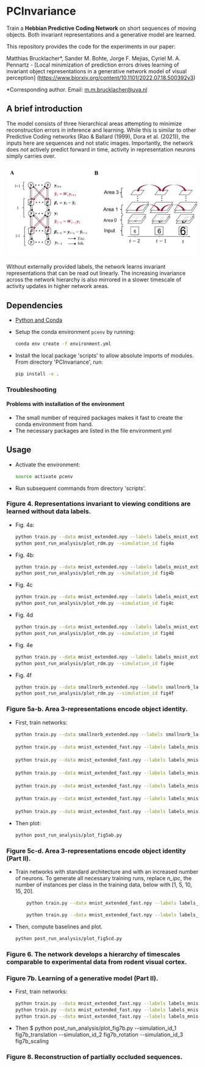 # PCInvariance

Train a **Hebbian Predictive Coding Network** on short sequences of moving objects. Both invariant representations and a generative model are learned.

This repository provides the code for the experiments in our paper:

Matthias Brucklacher*, Sander M. Bohte, Jorge F. Mejias, Cyriel M. A. Pennartz - [Local minimization of prediction errors drives learning of invariant object representations in a generative network model of visual perception] (https://www.biorxiv.org/content/10.1101/2022.07.18.500392v3)

&ast;Corresponding author. Email: m.m.brucklacher@uva.nl


## A brief introduction

The model consists of three hierarchical areas attempting to minimize reconstruction errors in inference and learning. While this is similar to other Predictive Coding networks (Rao & Ballard (1999), Dora et al. (2021)), the inputs here are sequences and not static images. Importantly, the network does *not* actively predict forward in time, activity in representation neurons simply carries over. 

<img src="readme_media/model.png" alt="mode" width="800"/>

Without externally provided labels, the network learns invariant representations that can be read out linearly. The increasing invariance across the network hierarchy is also mirrored in a slower timescale of activity updates in higher network areas.

## Dependencies
- [Python and Conda](https://www.anaconda.com/)
- Setup the conda environment `pcenv` by running:

    ```bash
    conda env create -f environment.yml
    ```

- Install the local package 'scripts' to allow absolute imports of modules. From directory 'PCInvariance', run:
    ```bash
    pip install -e .
    ```

### Troubleshooting
#### Problems with installation of the environment
- The small number of required packages makes it fast to create the conda environment from hand. 
- The necessary packages are listed in the file environment.yml

## **Usage**
- Activate the environment:
    ```bash
    source activate pcenv
    ```
- Run subsequent commands from directory 'scripts'.

### **Figure 4. Representations invariant to viewing conditions are learned without data labels.**
- Fig. 4a: 
    ```bash
    python train.py --data mnist_extended.npy --labels labels_mnist_extended.npy --trafos 0 0 0 --resultfolder fig4a --epochs 0
    python post_run_analysis/plot_rdm.py --simulation_id fig4a 
    ```

- Fig. 4b:
    ```bash
    python train.py --data mnist_extended.npy --labels labels_mnist_extended.npy --trafos 1 1 1 --resultfolder fig4b --epochs 20
    python post_run_analysis/plot_rdm.py --simulation_id fig4b
    ```

- Fig. 4c
    ```bash
    python train.py --data mnist_extended.npy --labels labels_mnist_extended.npy --trafos 0 0 0 --resultfolder fig4c --epochs 20
    python post_run_analysis/plot_rdm.py --simulation_id fig4c
    ```

- Fig. 4d
    ```bash
    python train.py --data mnist_extended.npy --labels labels_mnist_extended.npy --trafos 0 0 0 --noise_on 1 --resultfolder fig4d --epochs 20
    python post_run_analysis/plot_rdm.py --simulation_id fig4d
    ```

- Fig. 4e
    ```bash
    python train.py --data mnist_extended.npy --labels labels_mnist_extended.npy --trafos 2 2 2 --resultfolder fig4e --epochs 20
    python post_run_analysis/plot_rdm.py --simulation_id fig4e
    ```

- Fig. 4f
    ```bash
    python train.py --data smallnorb_extended.npy --labels smallnorb_labels.npy --trafos 0 0 0 --resultfolder fig4f --epochs 20
    python post_run_analysis/plot_rdm.py --simulation_id fig4f
    ```
### **Figure 5a-b. Area 3-representations encode object identity.**
- First, train networks:
    ```bash
    python train.py --data smallnorb_extended.npy --labels smallnorb_labels.npy --trafos 0 0 0 --resultfolder fig5a --epochs 20 --n_runs 4

    python train.py --data mnist_extended_fast.npy --labels labels_mnist_extended.npy --trafos 0 0 0 --resultfolder fig5b_trafo-0_static-0_noise-0 --epochs 20 --n_runs 4

    python train.py --data mnist_extended_fast.npy --labels labels_mnist_extended.npy --trafos 1 1 1 --resultfolder fig5b_trafo-1_static-0_noise-0 --epochs 20 --n_runs 4

    python train.py --data mnist_extended_fast.npy --labels labels_mnist_extended.npy --trafos 2 2 2 --resultfolder fig5b_trafo-2_static-0_noise-0 --epochs 20 --n_runs 4

    python train.py --data mnist_extended_fast.npy --labels labels_mnist_extended.npy --trafos 0 0 0 --resultfolder fig5b_trafo-0_static-1_noise-0 --do_train_static 1 --epochs 20 --n_runs 4

    python train.py --data mnist_extended_fast.npy --labels labels_mnist_extended.npy --trafos 1 1 1 --resultfolder fig5b_trafo-1_static-1_noise-0 --do_train_static 1 --epochs 20 --n_runs 4

    python train.py --data mnist_extended_fast.npy --labels labels_mnist_extended.npy --trafos 2 2 2 --resultfolder fig5b_trafo-2_static-1_noise-0 --do_train_static 1 --epochs 20 --n_runs 4
    ```
- Then plot:
    ```bash
    python post_run_analysis/plot_fig5ab.py 
    ```

### **Figure 5c-d. Area 3-representations encode object identity (Part II).**
- Train networks with standard architecture and with an increased number of neurons. To generate all necessary training runs, replace *n_ipc*, the number of instances per class in the training data, below with [1, 5, 10, 15, 20].
    ```bash
        python train.py --data mnist_extended_fast.npy --labels labels_mnist_extended.npy --trafos 0 0 0 --resultfolder fig5_arch-[2000-500-30]_nipc-<n_ipc> --epochs 20 --n_runs 4 --use_validation_data 1 --n_instances_per_class_train <n_ipc>
    ```
    ```bash
        python train.py --data mnist_extended_fast.npy --labels labels_mnist_extended.npy --trafos 0 0 0 --resultfolder fig5_arch-[4000-2000-90]_nipc-<n_ipc> --epochs 20 --n_runs 4 --use_validation_data 1 --n_instances_per_class_train <n_ipc>
    ```
- Then, compute baselines and plot.
    ```bash
    python post_run_analysis/plot_fig5cd.py 
    ```
    
### **Figure 6. The network develops a hierarchy of timescales comparable to experimental data from rodent visual cortex.**

### Figure 7b. Learning of a generative model (Part II). 
- First, train networks:
    ```bash
    python train.py --data mnist_extended_fast.npy --labels labels_mnist_extended.npy --trafos 0 0 0 --resultfolder fig7b_translation --epochs 20 --n_runs 4
    python train.py --data mnist_extended_fast.npy --labels labels_mnist_extended.npy --trafos 1 1 1 --resultfolder fig7b_rotation --epochs 20 --n_runs 4
    python train.py --data mnist_extended_fast.npy --labels labels_mnist_extended.npy --trafos 2 2 2 --resultfolder fig7b_scaling --epochs 20 --n_runs 4
    ```
- Then
$ python post_run_analysis/plot_fig7b.py --simulation_id_1 fig7b_translation --simulation_id_2 fig7b_rotation --simulation_id_3 fig7b_scaling

### **Figure 8. Reconstruction of partially occluded sequences.**

